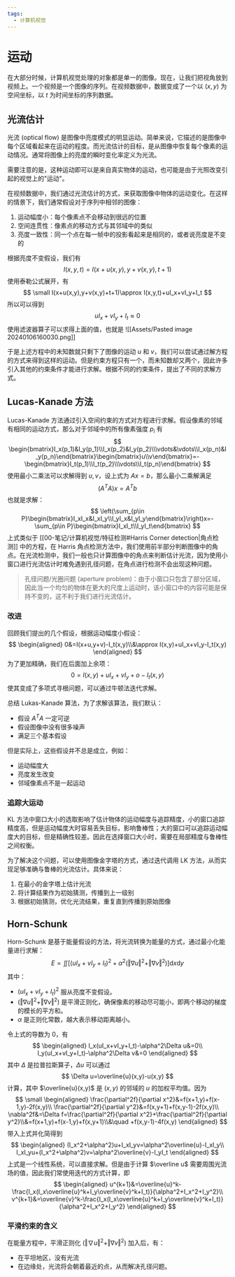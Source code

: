 ```yaml
---
tags:
  - 计算机视觉
---
```


# 运动

在大部分时候，计算机视觉处理的对象都是单一的图像。现在，让我们把视角放到视频上。一个视频是一个图像的序列。在视频数据中，数据变成了一个以 $(x,y)$ 为空间坐标，以 $t$ 为时间坐标的序列数据。

## 光流估计

光流 (optical flow) 是图像中亮度模式的明显运动。简单来说，它描述的是图像中每个区域看起来在运动的程度。而光流估计的目标，是从图像中恢复每个像素的运动情况。通常将图像上的亮度的瞬时变化率定义为光流。

需要注意的是，这种运动即可以是来自真实物体的运动，也可能是由于光照改变引起的视觉上的"运动"。

在视频数据中，我们通过光流估计的方式，来获取图像中物体的运动变化。在这样的情景下，我们通常假设对于序列中相邻的图像：
1. 运动幅度小：每个像素点不会移动到很远的位置
2. 空间连贯性：像素点的移动方式与其邻域中的类似
3. 亮度一致性：同一个点在每一帧中的投影看起来是相同的，或者说亮度是不变的

根据亮度不变假设，我们有
$$
I(x,y,t)=I(x+u(x,y),y+v(x,y),t+1)
$$
使用泰勒公式展开，有
$$
\small I(x+u(x,y),y+v(x,y)+t+1)\approx I(x,y,t)+uI_x+vI_y+I_t
$$
所以可以得到
$$
uI_x+vI_y+I_t\approx 0
$$
使用滤波器算子可以求得上面的值，也就是
![[Assets/Pasted image 20240106160030.png]]

于是上述方程中的未知数就只剩下了图像的运动 $u$ 和 $v$，我们可以尝试通过解方程的方式来得到这样的运动。但是约束方程只有一个，而未知数却又两个，因此许多引入其他的约束条件才能进行求解。根据不同的约束条件，提出了不同的求解方式。

## Lucas-Kanade 方法

Lucas-Kanade 方法通过引入空间约束的方式对方程进行求解。假设像素的邻域有相同的运动方式，那么对于邻域中的所有像素强度 $p_i$ 有
$$
\begin{bmatrix}I_x(p_1)&I_y(p_1)\\I_x(p_2)&I_y(p_2)\\\vdots&\vdots\\I_x(p_n)&I_y(p_n)\end{bmatrix}\begin{bmatrix}u\\v\end{bmatrix}=-\begin{bmatrix}I_t(p_1)\\I_t(p_2)\\\vdots\\I_t(p_n)\end{bmatrix}
$$
使用最小二乘法可以求解得到 $u,v$，设上式为 $Ax=b$，那么最小二乘解满足
$$
(A^TA)x=A^Tb
$$
也就是求解：
$$
\left(\sum_{p\in P}\begin{bmatrix}I_xI_x&I_xI_y\\I_yI_x&I_yI_y\end{bmatrix}\right)x=-\sum_{p\in P}\begin{bmatrix}I_xI_t\\I_yI_t\end{bmatrix}
$$
上式类似于 [[00-笔记/计算机视觉/特征检测#Harris Corner detection|角点检测]] 中的方程，在 Harris 角点检测方法中，我们使用前半部分判断图像中的角点。在光流检测中，我们一般也只计算图像中的角点来判断估计光流，因为使用小窗口进行光流估计时难免遇到孔径问题，在角点进行检测不会出现这种问题。

> 孔径问题/光圈问题 (aperture problem)：由于小窗口只包含了部分区域，因此当一个均匀的物体在更大的尺度上运动时，该小窗口中的内容可能是保持不变的，这不利于我们进行光流估计。

### 改进

回顾我们提出的几个假设，根据运动幅度小假设：
$$
\begin{aligned}
0&=I(x+u,y+v)-I_t(x,y)\\&\approx I(x,y)+uI_x+vI_y-I_t(x,y)
\end{aligned}
$$
为了更加精确，我们在后面加上余项：
$$
0=I(x,y)+uI_x+vI_y+o-I_t(x,y)
$$
使其变成了多项式寻根问题，可以通过牛顿法迭代求解。

总结 Lukas-Kanade 算法，为了求解该算法，我们默认：
- 假设 $A^TA$ 一定可逆
- 假设图像中没有很多噪声
- 满足三个基本假设

但是实际上，这些假设并不总是成立，例如：
- 运动幅度大
- 亮度发生改变
- 邻域像素点不是一起运动

### 追踪大运动

KL 方法中窗口大小的选取影响了估计物体的运动幅度与追踪精度，小的窗口追踪精度高，但是运动幅度大时容易丢失目标，影响鲁棒性；大的窗口可以追踪运动幅度大的目标，但是精确性较差。因此在选择窗口大小时，需要在局部精度与鲁棒性之间权衡。

为了解决这个问题，可以使用图像金字塔的方式，通过迭代调用 LK 方法，从而实现足够准确与鲁棒的光流估计。具体来说：
1. 在最小的金字塔上估计光流
2. 将计算结果作为初始猜测，传播到上一级别
3. 根据初始猜测，优化光流结果，重复直到传播到原始图像

## Horn-Schunk

Horn-Schunk 是基于能量假设的方法，将光流转换为能量的方式，通过最小化能量进行求解：
$$
E=\iint[(uI_x+vI_y+I_t)^2+\alpha^2(\Vert\nabla u\Vert^2+\Vert \nabla v\Vert^2)]\mathrm dx\mathrm dy
$$
其中：
- $(uI_x+vI_y+I_t)^2$ 服从亮度不变假设。
- $(\Vert\nabla u\Vert^2+\Vert \nabla v\Vert^2)$ 是平滑正则化，确保像素的移动尽可能小，即两个移动的梯度的模长的平方和。
- $\alpha$ 是正则化常数，越大表示移动距离越小。

令上式的导数为 0，有
$$
\begin{aligned}
I_x(uI_x+vI_y+I_t)-\alpha^2\Delta u&=0\\
I_y(uI_x+vI_y+I_t)-\alpha^2\Delta v&=0
\end{aligned}
$$
其中 $\Delta$ 是拉普拉斯算子，$\Delta u$ 可以通过
$$
\Delta u=\overline{u}(x,y)-u(x,y)
$$
计算，其中 $\overline{u}(x,y)$ 是 $(x,y)$ 的邻域的 $u$ 的加权平均值。因为
$$
\small
\begin{aligned}
\frac{\partial^2f}{\partial x^2}&=f(x+1,y)+f(x-1,y)-2f(x,y)\\
\frac{\partial^2f}{\partial y^2}&=f(x,y+1)+f(x,y-1)-2f(x,y)\\
\nabla^2f&=\Delta f=\frac{\partial^2f}{\partial x^2}+\frac{\partial^2f}{\partial y^2}\\&=f(x+1,y)+f(x-1,y)+f(x,y+1)\\&\quad +f(x,y-1)-4f(x,y)
\end{aligned}
$$
带入上式并化简得到
$$
\begin{aligned}
(I_x^2+\alpha^2)u+I_xI_yv=\alpha^2\overline{u}-I_xI_y\\
I_xI_yu+(I_x^2+\alpha^2)v=\alpha^2\overline{v}-I_yI_t
\end{aligned}
$$
上式是一个线性系统，可以直接求解。但是由于计算 $\overline u$ 需要周围光流场的值，因此我们常使用迭代的方式计算，即
$$
\begin{aligned}
u^{k+1}&=\overline{u}^k-\frac{I_x(I_x\overline{u}^k+I_y\overline{v}^k+I_t)}{\alpha^2+I_x^2+I_y^2}\\
v^{k+1}&=\overline{v}^k-\frac{I_x(I_x\overline{u}^k+I_y\overline{v}^k+I_t)}{\alpha^2+I_x^2+I_y^2}
\end{aligned}
$$

### 平滑约束的含义

在能量方程中，平滑正则化 $(\Vert\nabla u\Vert^2+\Vert \nabla v\Vert^2)$ 加入后，有：
- 在平坦地区，没有光流
- 在边缘处，光流将会朝着最近的点，从而解决孔径问题。